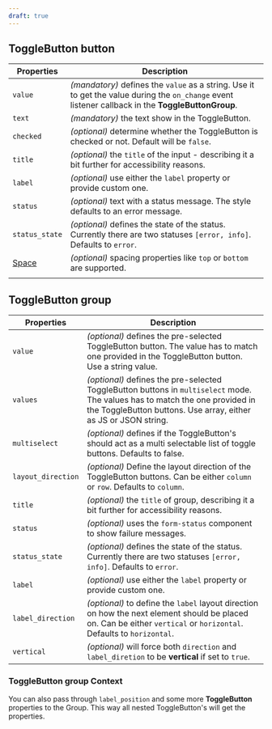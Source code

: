 ```yaml
---
draft: true
---
```


## ToggleButton button

| Properties                                      | Description                                                                                                                                         |
| ----------------------------------------------- | --------------------------------------------------------------------------------------------------------------------------------------------------- |
| `value`                                         | _(mandatory)_ defines the `value` as a string. Use it to get the value during the `on_change` event listener callback in the **ToggleButtonGroup**. |
| `text`                                          | _(mandatory)_ the text show in the ToggleButton.                                                                                                    |
| `checked`                                       | _(optional)_ determine whether the ToggleButton is checked or not. Default will be `false`.                                                         |
| `title`                                         | _(optional)_ the `title` of the input - describing it a bit further for accessibility reasons.                                                      |
| `label`                                         | _(optional)_ use either the `label` property or provide custom one.                                                                                 |
| `status`                                        | _(optional)_ text with a status message. The style defaults to an error message.                                                                    |
| `status_state`                                  | _(optional)_ defines the state of the status. Currently there are two statuses `[error, info]`. Defaults to `error`.                                |
| [Space](/uilib/components/space#tab-properties) | _(optional)_ spacing properties like `top` or `bottom` are supported.                                                                               |
|                                                 |                                                                                                                                                     |

## ToggleButton group

| Properties         | Description                                                                                                                                                                                     |
| ------------------ | ----------------------------------------------------------------------------------------------------------------------------------------------------------------------------------------------- |
| `value`            | _(optional)_ defines the pre-selected ToggleButton button. The value has to match one provided in the ToggleButton button. Use a string value.                                                  |
| `values`           | _(optional)_ defines the pre-selected ToggleButton buttons in `multiselect` mode. The values has to match the one provided in the ToggleButton buttons. Use array, either as JS or JSON string. |
| `multiselect`      | _(optional)_ defines if the ToggleButton's should act as a multi selectable list of toggle buttons. Defaults to false.                                                                          |
| `layout_direction` | _(optional)_ Define the layout direction of the ToggleButton buttons. Can be either `column` or `row`. Defaults to `column`.                                                                    |
| `title`            | _(optional)_ the `title` of group, describing it a bit further for accessibility reasons.                                                                                                       |
| `status`           | _(optional)_ uses the `form-status` component to show failure messages.                                                                                                                         |
| `status_state`     | _(optional)_ defines the state of the status. Currently there are two statuses `[error, info]`. Defaults to `error`.                                                                            |
| `label`            | _(optional)_ use either the `label` property or provide custom one.                                                                                                                             |
| `label_direction`  | _(optional)_ to define the `label` layout direction on how the next element should be placed on. Can be either `vertical` or `horizontal`. Defaults to `horizontal`.                            |
| `vertical`         | _(optional)_ will force both `direction` and `label_diretion` to be **vertical** if set to `true`.                                                                                              |

### ToggleButton group Context

You can also pass through `label_position` and some more **ToggleButton** properties to the Group. This way all nested ToggleButton's will get the properties.
